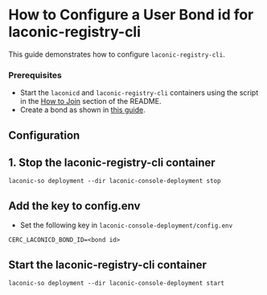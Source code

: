 # How to Configure a User Bond id for laconic-registry-cli

This guide demonstrates how to configure `laconic-registry-cli`.

### Prerequisites

* Start the `laconicd` and `laconic-registry-cli` containers using the script in the [How to Join](/devnet/README.md#how-to-join) section of the README.
* Create a bond as shown in [this guide](create-bond.md).

## Configuration 

## 1. Stop the laconic-registry-cli container
```
laconic-so deployment --dir laconic-console-deployment stop
```
## Add the key to config.env
* Set the following key in `laconic-console-deployment/config.env`
```
CERC_LACONICD_BOND_ID=<bond id>
```

## Start the laconic-registry-cli container
```
laconic-so deployment --dir laconic-console-deployment start
```